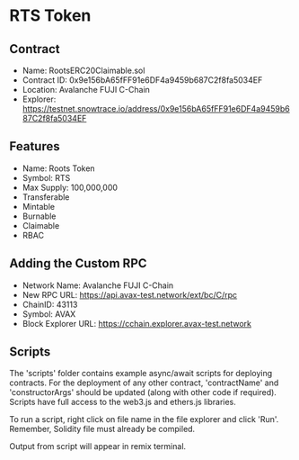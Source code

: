 # RTS Token

## Contract
- Name: RootsERC20Claimable.sol
- Contract ID: 0x9e156bA65fFF91e6DF4a9459b687C2f8fa5034EF
- Location: Avalanche FUJI C-Chain
- Explorer: https://testnet.snowtrace.io/address/0x9e156bA65fFF91e6DF4a9459b687C2f8fa5034EF

## Features
- Name: Roots Token
- Symbol: RTS
- Max Supply: 100,000,000
- Transferable
- Mintable
- Burnable
- Claimable
- RBAC


## Adding the Custom RPC
- Network Name: Avalanche FUJI C-Chain
- New RPC URL: https://api.avax-test.network/ext/bc/C/rpc
- ChainID: 43113
- Symbol: AVAX
- Block Explorer URL: https://cchain.explorer.avax-test.network


## Scripts
The 'scripts' folder contains example async/await scripts for deploying contracts.
For the deployment of any other contract, 'contractName' and 'constructorArgs' should be updated (along with other code if required). 
Scripts have full access to the web3.js and ethers.js libraries.

To run a script, right click on file name in the file explorer and click 'Run'. Remember, Solidity file must already be compiled.

Output from script will appear in remix terminal.
